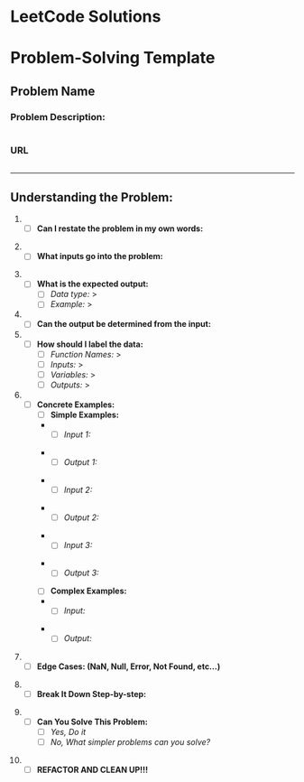 # LeetCode Solutions

# Problem-Solving Template
## **Problem Name**
### **Problem Description:**
```
```
### **URL**
```
```
***

## **Understanding the Problem:**
1. - [ ] **Can I restate the problem in my own words:**
    >
2. - [ ] **What inputs go into the problem:**
    >
3. - [ ] **What is the expected output:**
      - [ ] *Data type:*
            >
      - [ ] *Example:*
            >
4. - [ ] **Can the output be determined from the input:**
5. - [ ] **How should I label the data:**
      - [ ] *Function Names:*
            >
      - [ ] *Inputs:*
            >
      - [ ] *Variables:*
            >
      - [ ] *Outputs:*
            >
6. - [ ] **Concrete Examples:**
      	- [ ] **Simple Examples:**
        + - [ ] *Input 1:*
            >
      	+ - [ ] *Output 1:*
            >
      	+ - [ ] *Input 2:*
            >
      	+ - [ ] *Output 2:*
            >
        + - [ ] *Input 3:*
            >
      	+ - [ ] *Output 3:*
            >
      	- [ ] **Complex Examples:**
      	+ - [ ] *Input:*
            >
      	+ - [ ] *Output:*
            >
7. - [ ] **Edge Cases: (NaN, Null, Error, Not Found, etc…)**
    >
8. - [ ] **Break It Down Step-by-step:**
    >
9.  - [ ] **Can You Solve This Problem:**
      - [ ] *Yes, Do it*
      - [ ] *No, What simpler problems can you solve?*
        >
10. - [ ] **REFACTOR AND CLEAN UP!!!**
